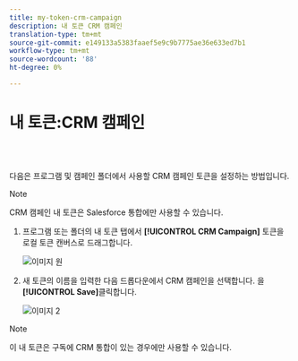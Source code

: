 ```yaml
---
title: my-token-crm-campaign
description: 내 토큰 CRM 캠페인
translation-type: tm+mt
source-git-commit: e149133a5383faaef5e9c9b7775ae36e633ed7b1
workflow-type: tm+mt
source-wordcount: '88'
ht-degree: 0%

---
```



# 내 토큰:CRM 캠페인

<br> 

다음은 프로그램 및 캠페인 폴더에서 사용할 CRM 캠페인 토큰을 설정하는 방법입니다.

>[!NOTE]
>
>CRM 캠페인 내 토큰은 Salesforce 통합에만 사용할 수 있습니다.

1. 프로그램 또는 폴더의 내 토큰 탭에서 **[!UICONTROL CRM Campaign]** 토큰을 로컬 토큰 캔버스로 드래그합니다.

   ![이미지 원](/help/sky/assets/my-tokens/my-token-crm-campaign/my-token-crm-campaign-1.png)

2. 새 토큰의 이름을 입력한 다음 드롭다운에서 CRM 캠페인을 선택합니다. 을 **[!UICONTROL Save]**&#x200B;클릭합니다.

   ![이미지 2](/help/sky/assets/my-tokens/my-token-crm-campaign/my-token-crm-campaign-2.png)

>[!NOTE]
>
>이 내 토큰은 구독에 CRM 통합이 있는 경우에만 사용할 수 있습니다.
